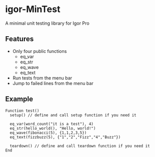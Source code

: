 # igor-MinTest
A minimal unit testing library for Igor Pro

## Features
 - Only four public functions
    - eq_var
    - eq_str
    - eq_wave
    - eq_text
 - Run tests from the menu bar
 - Jump to failed lines from the menu bar
 
## Example 
```
Function test()
  setup() // define and call setup function if you need it 

  eq_var(word_count("it is a test"), 4)
  eq_str(hello_world(), "Hello, world!")
  eq_wave(fibonacci(5), {1,1,2,3,5})
  eq_text(fizzbuzz(5), {"1","2","Fizz","4","Buzz"})
  
  teardown() // define and call teardown function if you need it 
End
```
